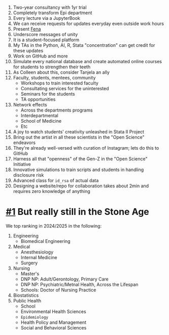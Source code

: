 1. Two-year consultancy with 1yr trial
2. Completely transform Epi department
3. Every lecture via a JupyterBook
4. We can receive requests for updates everyday even outside work hours
5. Present [Fena](https://jhustata.github.io/basic/chapter3.html#miscellany)
6. Underscore messages of unity
7. It is a student-focused platform
8. My TAs in the Python, AI, R, Stata "concentration" can get credit for these updates
9. Work on GitHub and more
10. Simulate every national database and create automated online courses for students to strengthen their teeth
11. As Colleen about this, consider Tanjela an ally
12. Faculty, students, mentees, community
    - Workshops to train interested faculty
    - Consultating services for the uninterested
    - Seminars for the students
    - TA opportunities
13. Network effects
    - Across the departments programs
    - Interdepartmental
    - School of Medicine
    - Etc
14. A joy to watch students' creativity unleashed in Stata II Project
15. Bring out the artist in all these scientists in the "Open Science" endeavors
16. They're already well-versed with curation of Instagram; lets do this to GitHub
17. Harness all that "openness" of the Gen-Z in the "Open Science" Initiative
18. Innovative simulations to train scripts and students in handling disclosure risk
19. Advanced class for `id_rsa` of actual data
20. Designing a website/repo for collaboration takes about 2min and requires zero knowledge of anything

# [#1](https://www.usnews.com/best-graduate-schools/johns-hopkins-university-162928/overall-rankings) But really still in the Stone Age

We top ranking in 2024/2025 in the following:
1. Engineering
   - Biomedical Engineering
2. Medical
   - Anesthesiology
   - Internal Medicine
   - Surgery
3. Nursing
   - Master's
   - DNP NP: Adult/Gerontology, Primary Care
   - DNP NP: Psychiatric/Metnal Health, Across the Lifespan
   - Schools: Doctor of Nursing Practice
4. Biostatistics
5. Public Health
   - School
   - Environmental Health Sciences
   - `Epidemiology`
   - Health Policy and Management
   - Social and Behavioral Sciences
